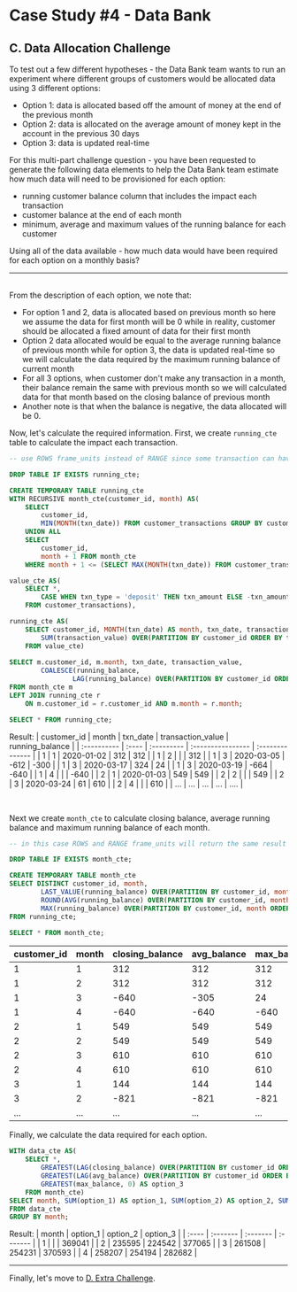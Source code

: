 # Case Study #4 - Data Bank

## C. Data Allocation Challenge

<p>To test out a few different hypotheses - the Data Bank team wants to run an experiment where different groups of customers would be allocated data using 3 different options:</p>

<ul>
  <li>Option 1: data is allocated based off the amount of money at the end of the previous month</li>
  <li>Option 2: data is allocated on the average amount of money kept in the account in the previous 30 days</li>
  <li>Option 3: data is updated real-time</li>
</ul>

<p>For this multi-part challenge question - you have been requested to generate the following data elements to help the Data Bank team estimate how much data will need to be provisioned for each option:</p>

<ul>
  <li>running customer balance column that includes the impact each transaction</li>
  <li>customer balance at the end of each month</li>
  <li>minimum, average and maximum values of the running balance for each customer</li>
</ul>

<p>Using all of the data available - how much data would have been required for each option on a monthly basis?</p>

***

<br>
From the description of each option, we note that:

* For option 1 and 2, data is allocated based on previous month so here we assume the data for first month will be 0 while in reality, customer should be allocated a fixed amount of data for their first month
* Option 2 data allocated would be equal to the average running balance of previous month while for option 3, the data is updated real-time so we will calculate the data required by the maximum running balance of current month
* For all 3 options, when customer don't make any transaction in a month, their balance remain the same with previous month so we will calculated data for that month based on the closing balance of previous month
* Another note is that when the balance is negative, the data allocated will be 0.

Now, let's calculate the required information. First, we create `running_cte` table to calculate the impact each transaction.

```sql
-- use ROWS frame_units instead of RANGE since some transaction can have the same date

DROP TABLE IF EXISTS running_cte;

CREATE TEMPORARY TABLE running_cte
WITH RECURSIVE month_cte(customer_id, month) AS(
	SELECT
		customer_id,
        MIN(MONTH(txn_date)) FROM customer_transactions GROUP BY customer_id
    UNION ALL
    SELECT 
		customer_id,
        month + 1 FROM month_cte
    WHERE month + 1 <= (SELECT MAX(MONTH(txn_date)) FROM customer_transactions)),

value_cte AS(
	SELECT *,
		CASE WHEN txn_type = 'deposit' THEN txn_amount ELSE -txn_amount END AS transaction_value
	FROM customer_transactions),

running_cte AS(
	SELECT customer_id, MONTH(txn_date) AS month, txn_date, transaction_value,
		SUM(transaction_value) OVER(PARTITION BY customer_id ORDER BY txn_date ROWS UNBOUNDED PRECEDING) AS running_balance
	FROM value_cte)
    
SELECT m.customer_id, m.month, txn_date, transaction_value, 
		COALESCE(running_balance, 
				LAG(running_balance) OVER(PARTITION BY customer_id ORDER BY month)) AS running_balance
FROM month_cte m
LEFT JOIN running_cte r
	ON m.customer_id = r.customer_id AND m.month = r.month;

SELECT * FROM running_cte;
```
Result:
| customer_id | month | txn_date   | transaction_value | running_balance |
| :---------- | :---- | :--------- | :---------------- | :-------------- |
| 1           | 1     | 2020-01-02 | 312               | 312             |
| 1           | 2     |            |                   | 312             |
| 1           | 3     | 2020-03-05 | -612              | -300            |
| 1           | 3     | 2020-03-17 | 324               | 24              |
| 1           | 3     | 2020-03-19 | -664              | -640            |
| 1           | 4     |            |                   | -640            |
| 2           | 1     | 2020-01-03 | 549               | 549             |
| 2           | 2     |            |                   | 549             |
| 2           | 3     | 2020-03-24 | 61                | 610             |
| 2           | 4     |            |                   | 610             |
| ...         | ...   | ...        | ...               | ....            |

<br>

Next we create `month_cte` to calculate closing balance, average running balance and maximum running balance of each month.

```sql
-- in this case ROWS and RANGE frame_units will return the same result

DROP TABLE IF EXISTS month_cte;

CREATE TEMPORARY TABLE month_cte
SELECT DISTINCT customer_id, month,
		LAST_VALUE(running_balance) OVER(PARTITION BY customer_id, month ORDER BY txn_date RANGE BETWEEN UNBOUNDED PRECEDING AND UNBOUNDED FOLLOWING) AS closing_balance,
		ROUND(AVG(running_balance) OVER(PARTITION BY customer_id, month ORDER BY txn_date RANGE BETWEEN UNBOUNDED PRECEDING AND UNBOUNDED FOLLOWING)) AS avg_balance,
		MAX(running_balance) OVER(PARTITION BY customer_id, month ORDER BY txn_date RANGE BETWEEN UNBOUNDED PRECEDING AND UNBOUNDED FOLLOWING) AS max_balance
FROM running_cte;

SELECT * FROM month_cte;
```
| customer_id | month | closing_balance | avg_balance | max_balance |
| :---------- | :---- | :-------------- | :---------- | :---------- |
| 1           | 1     | 312             | 312         | 312         |
| 1           | 2     | 312             | 312         | 312         |
| 1           | 3     | -640            | -305        | 24          |
| 1           | 4     | -640            | -640        | -640        |
| 2           | 1     | 549             | 549         | 549         |
| 2           | 2     | 549             | 549         | 549         |
| 2           | 3     | 610             | 610         | 610         |
| 2           | 4     | 610             | 610         | 610         |
| 3           | 1     | 144             | 144         | 144         |
| 3           | 2     | -821            | -821        | -821        |
| ...         | ...   | ...             | ...         | ...         |

Finally, we calculate the data required for each option.

```sql
WITH data_cte AS(
	SELECT *,
		GREATEST(LAG(closing_balance) OVER(PARTITION BY customer_id ORDER BY month), 0) AS option_1,
		GREATEST(LAG(avg_balance) OVER(PARTITION BY customer_id ORDER BY month), 0) AS option_2,
		GREATEST(max_balance, 0) AS option_3
	FROM month_cte)
SELECT month, SUM(option_1) AS option_1, SUM(option_2) AS option_2, SUM(option_3) AS option_3
FROM data_cte
GROUP BY month;
```
Result:
| month | option_1 | option_2 | option_3 |
| :---- | :------- | :------- | :------- |
| 1     |          |          | 369041   |
| 2     | 235595   | 224542   | 377065   |
| 3     | 261508   | 254231   | 370593   |
| 4     | 258207   | 254194   | 282682   |

***
Finally, let's move to [D. Extra Challenge](./D.%20Extra%20Challenge.md).
